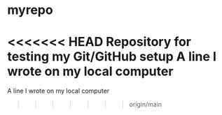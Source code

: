 # myrepo
<<<<<<< HEAD
Repository for testing my Git/GitHub setup
A line I wrote on my local computer  
=======
A line I wrote on my local computer  

>>>>>>> origin/main
